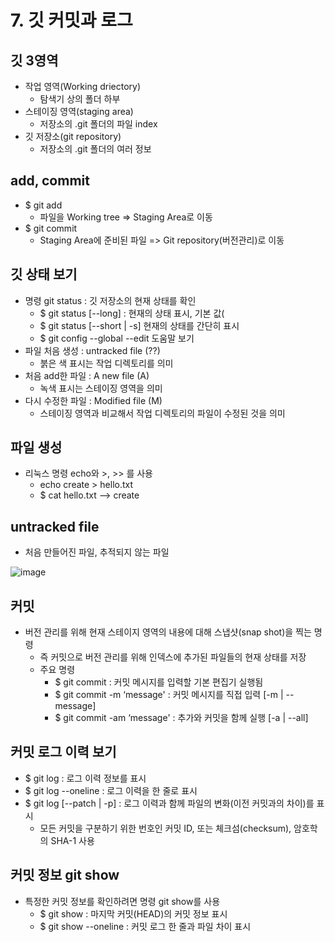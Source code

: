 # 7. 깃 커밋과 로그
## 깃 3영역
+ 작업 영역(Working driectory)
  - 탐색기 상의 폴더 하부
+ 스테이징 영역(staging area)
  - 저장소의 .git 폴더의 파일 index
+ 깃 저장소(git repository)
  - 저장소의 .git 폴더의 여러 정보
## add, commit
+ $ git add
  - 파일을 Working tree => Staging Area로 이동
+ $ git commit
  - Staging Area에 준비된 파일 => Git repository(버전관리)로 이동
## 깃 상태 보기
+ 명령 git status : 깃 저장소의 현재 상태를 확인
  - $ git status [--long] : 현재의 상태 표시, 기본 값(
  - $ git status [--short | -s] 현재의 상태를 간단히 표시
  - $ git config --global --edit 도움말 보기
+ 파일 처음 생성 : untracked file (??)
  - 붉은 색 표시는 작업 디렉토리를 의미
+ 처음 add한 파일 : A new file (A)
  - 녹색 표시는 스테이징 영역을 의미
+ 다시 수정한 파일 : Modified file (M)
  - 스테이징 영역과 비교해서 작업 디렉토리의 파일이 수정된 것을 의미

## 파일 생성
+ 리눅스 명령 echo와 >, >> 를 사용
  - echo create > hello.txt
  - $ cat hello.txt --> create
## untracked file 
+ 처음 만들어진 파일, 추적되지 않는 파일

![image](https://github.com/dbwhdgjs/2023_OSS_dbwhdgjs/assets/127083569/8250d0a7-2531-4812-939d-443f9204caab)
## 커밋
+ 버전 관리를 위해 현재 스테이지 영역의 내용에 대해 스냅샷(snap shot)을 찍는 명령
  - 즉 커밋으로 버전 관리를 위해 인덱스에 추가된 파일들의 현재 상태를 저장
  - 주요 명령
    * $ git commit : 커밋 메시지를 입력할 기본 편집기 실행됨
    * $ git commit -m ‘message' : 커밋 메시지를 직접 입력 [-m | --message]
    * $ git commit -am ‘message' : 추가와 커밋을 함께 실행 [-a | --all]
## 커밋 로그 이력 보기
+ $ git log : 로그 이력 정보를 표시
+ $ git log --oneline : 로그 이력을 한 줄로 표시
+ $ git log [--patch | -p] : 로그 이력과 함께 파일의 변화(이전 커밋과의 차이)를 표시
  - 모든 커밋을 구분하기 위한 번호인 커밋 ID, 또는 체크섬(checksum), 암호학의 SHA-1 사용
## 커밋 정보 git show
+ 특정한 커밋 정보를 확인하려면 명령 git show를 사용
  - $ git show : 마지막 커밋(HEAD)의 커밋 정보 표시
  - $ git show --oneline : 커밋 로그 한 줄과 파일 차이 표시

